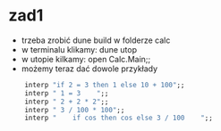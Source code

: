 # zad1

* trzeba zrobić dune build w folderze calc
* w terminalu klikamy: dune utop
* w utopie kilkamy: open Calc.Main;;
* możemy teraz dać dowole przykłady
``` ocaml
    interp "if 2 = 3 then 1 else 10 + 100";;
    interp " 1 = 3    ";;
    interp " 2 + 2 * 2";;
    interp " 3 / 100 * 100";;
    interp "    if cos then cos else 3 / 100    ";;
```

